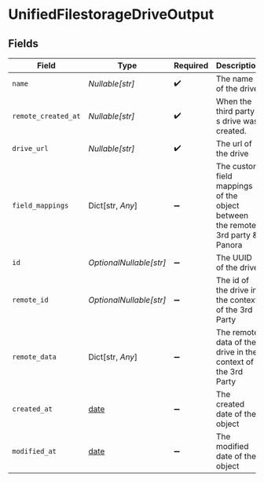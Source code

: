 # UnifiedFilestorageDriveOutput


## Fields

| Field                                                                         | Type                                                                          | Required                                                                      | Description                                                                   |
| ----------------------------------------------------------------------------- | ----------------------------------------------------------------------------- | ----------------------------------------------------------------------------- | ----------------------------------------------------------------------------- |
| `name`                                                                        | *Nullable[str]*                                                               | :heavy_check_mark:                                                            | The name of the drive                                                         |
| `remote_created_at`                                                           | *Nullable[str]*                                                               | :heavy_check_mark:                                                            | When the third party s drive was created.                                     |
| `drive_url`                                                                   | *Nullable[str]*                                                               | :heavy_check_mark:                                                            | The url of the drive                                                          |
| `field_mappings`                                                              | Dict[str, *Any*]                                                              | :heavy_minus_sign:                                                            | The custom field mappings of the object between the remote 3rd party & Panora |
| `id`                                                                          | *OptionalNullable[str]*                                                       | :heavy_minus_sign:                                                            | The UUID of the drive                                                         |
| `remote_id`                                                                   | *OptionalNullable[str]*                                                       | :heavy_minus_sign:                                                            | The id of the drive in the context of the 3rd Party                           |
| `remote_data`                                                                 | Dict[str, *Any*]                                                              | :heavy_minus_sign:                                                            | The remote data of the drive in the context of the 3rd Party                  |
| `created_at`                                                                  | [date](https://docs.python.org/3/library/datetime.html#date-objects)          | :heavy_minus_sign:                                                            | The created date of the object                                                |
| `modified_at`                                                                 | [date](https://docs.python.org/3/library/datetime.html#date-objects)          | :heavy_minus_sign:                                                            | The modified date of the object                                               |